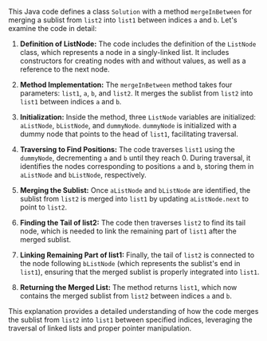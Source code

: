 This Java code defines a class `Solution` with a method `mergeInBetween` for merging a sublist from `list2` into `list1` between indices `a` and `b`. Let's examine the code in detail:

1. **Definition of ListNode:** The code includes the definition of the `ListNode` class, which represents a node in a singly-linked list. It includes constructors for creating nodes with and without values, as well as a reference to the next node.

2. **Method Implementation:** The `mergeInBetween` method takes four parameters: `list1`, `a`, `b`, and `list2`. It merges the sublist from `list2` into `list1` between indices `a` and `b`.

3. **Initialization:** Inside the method, three `ListNode` variables are initialized: `aListNode`, `bListNode`, and `dummyNode`. `dummyNode` is initialized with a dummy node that points to the head of `list1`, facilitating traversal.

4. **Traversing to Find Positions:** The code traverses `list1` using the `dummyNode`, decrementing `a` and `b` until they reach 0. During traversal, it identifies the nodes corresponding to positions `a` and `b`, storing them in `aListNode` and `bListNode`, respectively.

5. **Merging the Sublist:** Once `aListNode` and `bListNode` are identified, the sublist from `list2` is merged into `list1` by updating `aListNode.next` to point to `list2`. 

6. **Finding the Tail of list2:** The code then traverses `list2` to find its tail node, which is needed to link the remaining part of `list1` after the merged sublist.

7. **Linking Remaining Part of list1:** Finally, the tail of `list2` is connected to the node following `bListNode` (which represents the sublist's end in `list1`), ensuring that the merged sublist is properly integrated into `list1`.

8. **Returning the Merged List:** The method returns `list1`, which now contains the merged sublist from `list2` between indices `a` and `b`.

This explanation provides a detailed understanding of how the code merges the sublist from `list2` into `list1` between specified indices, leveraging the traversal of linked lists and proper pointer manipulation.
